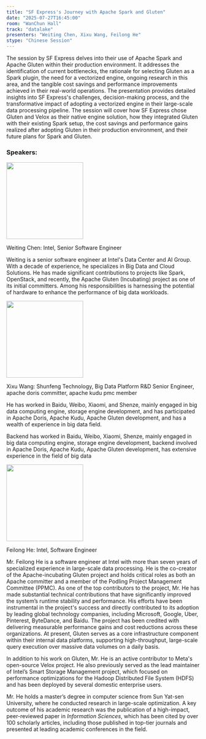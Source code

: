 ```yaml
---
title: "SF Express's Journey with Apache Spark and Gluten"
date: "2025-07-27T16:45:00"
room: "WanChun Hall"
track: "datalake"
presenters: "Weiting Chen, Xixu Wang, Feilong He"
stype: "Chinese Session"
---
```


The session by SF Express delves into their use of Apache Spark and Apache Gluten within their production environment. It addresses the identification of current bottlenecks, the rationale for selecting Gluten as a Spark plugin, the need for a vectorized engine, ongoing research in this area, and the tangible cost savings and performance improvements achieved in their real-world operations. The presentation provides detailed insights into SF Express's challenges, decision-making process, and the transformative impact of adopting a vectorized engine in their large-scale data processing pipeline. The session will cover how SF Express chose Gluten and Velox as their native engine solution, how they integrated Gluten with their existing Spark setup, the cost savings and performance gains realized after adopting Gluten in their production environment, and their future plans for Spark and Gluten.

### Speakers:


<img src="https://sessionize.com/image/e235-400o400o1-KjhshizwVAnsatfkEDJsxo.png" width="200" /><br/>

Weiting Chen: Intel, Senior Software Engineer

Weiting is a senior software engineer at Intel's Data Center and AI Group. With a decade of experience, he specializes in Big Data and Cloud Solutions. He has made significant contributions to projects like Spark, OpenStack, and recently, the Apache Gluten (Incubating) project as one of its initial committers. Among his responsibilities is harnessing the potential of hardware to enhance the performance of big data workloads.

<img src="https://sessionize.com/image/22e8-400o400o1-nPfwNC4gYPKosjbJtNQhjh.jpg" width="200" /><br/>

Xixu Wang: Shunfeng Technology, Big Data Platform R&D Senior Engineer, apache doris committer, apache kudu pmc member

He has worked in Baidu, Weibo, Xiaomi, and Shenze, mainly engaged in big data computing engine, storage engine development, and has participated in Apache Doris, Apache Kudu, Apache Gluten development, and has a wealth of experience in big data field.

Backend has worked in Baidu, Weibo, Xiaomi, Shenze, mainly engaged in big data computing engine, storage engine development, backend involved in Apache Doris, Apache Kudu, Apache Gluten development, has extensive experience in the field of big data


<img src="https://sessionize.com/image/bb1f-400o400o1-hpctkrGW8rkQqshJ2MRrG9.jpg" width="200" /><br/>

Feilong He: Intel, Software Engineer

Mr. Feilong He is a software engineer at Intel with more than seven years of specialized experience in large-scale data processing. He is the co-creator of the Apache-incubating Gluten project and holds critical roles as both an Apache committer and a member of the Podling Project Management Committee (PPMC). As one of the top contributors to the project, Mr. He has made substantial technical contributions that have significantly improved the system’s runtime stability and performance. His efforts have been instrumental in the project's success and directly contributed to its adoption by leading global technology companies, including Microsoft, Google, Uber, Pinterest, ByteDance, and Baidu. The project has been credited with delivering measurable performance gains and cost reductions across these organizations. At present, Gluten serves as a core infrastructure component within their internal data platforms, supporting high-throughput, large-scale query execution over massive data volumes on a daily basis.

In addition to his work on Gluten, Mr. He is an active contributor to Meta's open-source Velox project. He also previously served as the lead maintainer of Intel’s Smart Storage Management project, which focused on performance optimizations for the Hadoop Distributed File System (HDFS) and has been deployed by several domestic enterprise users.

Mr. He holds a master’s degree in computer science from Sun Yat-sen University, where he conducted research in large-scale optimization. A key outcome of his academic research was the publication of a high-impact, peer-reviewed paper in *Information Sciences*, which has been cited by over 100 scholarly articles, including those published in top-tier journals and presented at leading academic conferences in the field.
